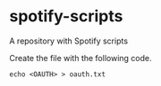 # spotify-scripts
A repository with Spotify scripts

Create the file with the following code.

``echo <OAUTH> > oauth.txt``
